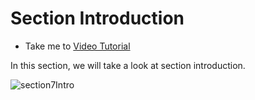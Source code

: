 # Section Introduction

  - Take me to [Video Tutorial](https://kodekloud.com/topic/section-introduction-9/)

In this section, we will take a look at section introduction.

![section7Intro](../../images/section7Intro.png)
